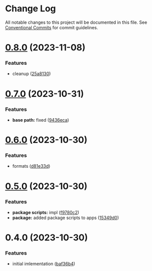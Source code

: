 # Change Log

All notable changes to this project will be documented in this file.
See [Conventional Commits](https://conventionalcommits.org) for commit guidelines.

# [0.8.0](https://github.com/paulAlexSerban/prj--reactjs-component-lib/compare/@prj--reactjs-component-lib/hangman-app@0.7.0...@prj--reactjs-component-lib/hangman-app@0.8.0) (2023-11-08)

### Features

-   cleanup ([25a8130](https://github.com/paulAlexSerban/prj--reactjs-component-lib/commit/25a8130422c707fdf5e8703fd56e3221fc41a462))

# [0.7.0](https://github.com/paulAlexSerban/prj--reactjs-component-lib/compare/@prj--reactjs-component-lib/hangman-app@0.6.0...@prj--reactjs-component-lib/hangman-app@0.7.0) (2023-10-31)

### Features

-   **base path:** fixed ([9436eca](https://github.com/paulAlexSerban/prj--reactjs-component-lib/commit/9436ecafd5addb266153737a53f95922733b9a63))

# [0.6.0](https://github.com/paulAlexSerban/prj--reactjs-component-lib/compare/@prj--reactjs-component-lib/hangman-app@0.5.0...@prj--reactjs-component-lib/hangman-app@0.6.0) (2023-10-30)

### Features

-   formats ([d81e33d](https://github.com/paulAlexSerban/prj--reactjs-component-lib/commit/d81e33db14d484d87c5c29b249d9d2cbd3a13560))

# [0.5.0](https://github.com/paulAlexSerban/prj--reactjs-component-lib/compare/@prj--reactjs-component-lib/hangman-app@0.4.0...@prj--reactjs-component-lib/hangman-app@0.5.0) (2023-10-30)

### Features

-   **package scripts:** impl ([f9780c2](https://github.com/paulAlexSerban/prj--reactjs-component-lib/commit/f9780c2896d185c8adf83f5af0782939e799b430))
-   **package:** added package scripts to apps ([15349d0](https://github.com/paulAlexSerban/prj--reactjs-component-lib/commit/15349d0e3d3eac4222a99a42b28d4d67b764557f))

# 0.4.0 (2023-10-30)

### Features

-   initial imlementation ([baf36b4](https://github.com/paulAlexSerban/prj--reactjs-component-lib/commit/baf36b495354b25056270e36f8fe9abea9a9d2a0))
